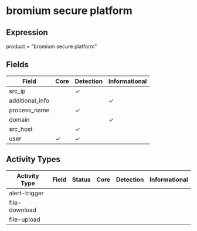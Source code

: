 bromium secure platform
=======================

Expression
----------

product = "bromium secure platform"

Fields
------

| Field           | Core     | Detection | Informational |
| --------------- | -------- | --------- | ------------- |
| src_ip          |          | &#10003;  |               |
| additional_info |          |           | &#10003;      |
| process_name    |          | &#10003;  |               |
| domain          |          |           | &#10003;      |
| src_host        |          | &#10003;  |               |
| user            | &#10003; | &#10003;  |               |

Activity Types
--------------

| Activity Type | Field | Status | Core | Detection | Informational |
| ------------- | ----- | ------ | ---- | --------- | ------------- |
| alert-trigger |       |        |      |           |               |
| file-download |       |        |      |           |               |
| file-upload   |       |        |      |           |               |

